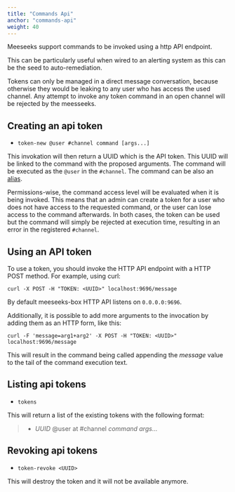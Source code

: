 ```yaml
---
title: "Commands Api"
anchor: "commands-api"
weight: 40
---
```


Meeseeks support commands to be invoked using a http API endpoint.

This can be particularly useful when wired to an alerting system as this can be
the seed to auto-remediation.

Tokens can only be managed in a direct message conversation, because otherwise
they would be leaking to any user who has access the used channel. Any attempt
to invoke any token command in an open channel will be rejected by the
meesseeks.

## Creating an api token

* `token-new @user #channel command [args...]`

This invokation will then return a UUID which is the API token. This UUID will
be linked to the command with the proposed arguments. The command will be
executed as the `@user` in the `#channel`. The command can be also an
[alias](#alias-commands-family).

Permissions-wise, the command access level will be evaluated when it is being
invoked. This means that an admin can create a token for a user who does not
have access to the requested command, or the user can lose access to the command
afterwards. In both cases, the token can be used but the command will simply be
rejected at execution time, resulting in an error in the registered `#channel`.

## Using an API token

To use a token, you should invoke the HTTP API endpoint with a HTTP
POST method. For example, using curl:

`curl -X POST -H "TOKEN: <UUID>" localhost:9696/message`

By default meeseeks-box HTTP API listens on `0.0.0.0:9696`.

Additionally, it is possible to add more arguments to the invocation by adding
them as an HTTP form, like this:

`curl -F 'message=arg1+arg2' -X POST -H "TOKEN: <UUID>" localhost:9696/message`

This will result in the command being called appending the _message_ value to
the tail of the command execution text.

## Listing api tokens

* `tokens`

This will return a list of the existing tokens with the following format:

> - *UUID* @user at #channel _command args..._

## Revoking api tokens

* `token-revoke <UUID>`

This will destroy the token and it will not be available anymore.
